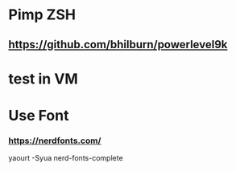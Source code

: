 # Pimp ZSH
## https://github.com/bhilburn/powerlevel9k
# test in VM
##
# Use Font
### https://nerdfonts.com/
yaourt -Syua nerd-fonts-complete
